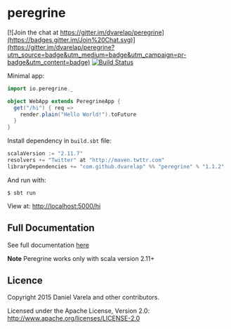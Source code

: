 # peregrine

[![Join the chat at https://gitter.im/dvarelap/peregrine](https://badges.gitter.im/Join%20Chat.svg)](https://gitter.im/dvarelap/peregrine?utm_source=badge&utm_medium=badge&utm_campaign=pr-badge&utm_content=badge)
[![Build Status](https://travis-ci.org/dvarelap/peregrine.svg)](https://travis-ci.org/dvarelap/peregrine)

Minimal app:
```scala
import io.peregrine._

object WebApp extends PeregrineApp {
  get("/hi") { req =>
    render.plain("Hello World!").toFuture
  }
}
```

Install dependency in `build.sbt` file:
```scala
scalaVersion := "2.11.7"
resolvers += "Twitter" at "http://maven.twttr.com"
libraryDependencies += "com.github.dvarelap" %% "peregrine" % "1.1.2"
```

And run with:
```batch
$ sbt run
```

View at: [http://localhost:5000/hi](http://localhost:5000/hi)

## Full Documentation
See full documentation [here](docs.md)

**Note** Peregrine works only with scala version 2.11+

## Licence
Copyright 2015 Daniel Varela and other contributors.

Licensed under the Apache License, Version 2.0: http://www.apache.org/licenses/LICENSE-2.0
